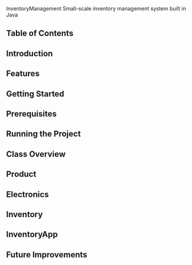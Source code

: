 InventoryManagement
Small-scale inventory management system built in Java

## Table of Contents
## Introduction
## Features
## Getting Started
## Prerequisites
## Running the Project
## Class Overview
## Product
## Electronics
## Inventory
## InventoryApp
## Future Improvements
